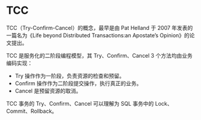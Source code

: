 # TCC

TCC（Try-Confirm-Cancel）的概念，最早是由 Pat Helland 于 2007 年发表的一篇名为《Life beyond Distributed Transactions:an Apostate’s Opinion》的论文提出。

TCC 是服务化的二阶段编程模型，其 Try、Confirm、Cancel 3 个方法均由业务编码实现：

- Try 操作作为一阶段，负责资源的检查和预留。
- Confirm 操作作为二阶段提交操作，执行真正的业务。
- Cancel 是预留资源的取消。

TCC 事务的 Try、Confirm、Cancel 可以理解为 SQL 事务中的 Lock、Commit、Rollback。
